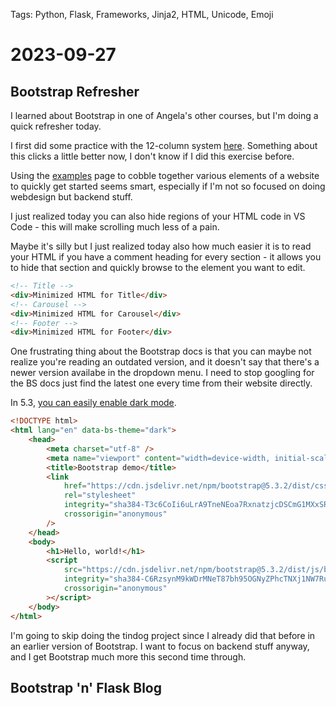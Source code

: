 Tags: Python, Flask, Frameworks, Jinja2, HTML, Unicode, Emoji

# 2023-09-27

## Bootstrap Refresher

I learned about Bootstrap in one of Angela's other courses, but I'm doing a quick refresher today.

I first did some practice with the 12-column system [here](https://appbrewery.github.io/bootstrap-layout/). Something about this clicks a little better now, I don't know if I did this exercise before.

Using the [examples](https://getbootstrap.com/docs/5.0/examples/) page to cobble together various elements of a website to quickly get started seems smart, especially if I'm not so focused on doing webdesign but backend stuff.

I just realized today you can also hide regions of your HTML code in VS Code - this will make scrolling much less of a pain.

Maybe it's silly but I just realized today also how much easier it is to read your HTML if you have a comment heading for every section - it allows you to hide that section and quickly browse to the element you want to edit.

```html
<!-- Title -->
<div>Minimized HTML for Title</div>
<!-- Carousel -->
<div>Minimized HTML for Carousel</div>
<!-- Footer -->
<div>Minimized HTML for Footer</div>
```

One frustrating thing about the Bootstrap docs is that you can maybe not realize you're reading an outdated version, and it doesn't say that there's a newer version availabe in the dropdown menu. I need to stop googling for the BS docs just find the latest one every time from their website directly.

In 5.3, [you can easily enable dark mode](https://getbootstrap.com/docs/5.3/customize/color-modes/#enable-dark-mode).

```html
<!DOCTYPE html>
<html lang="en" data-bs-theme="dark">
    <head>
        <meta charset="utf-8" />
        <meta name="viewport" content="width=device-width, initial-scale=1" />
        <title>Bootstrap demo</title>
        <link
            href="https://cdn.jsdelivr.net/npm/bootstrap@5.3.2/dist/css/bootstrap.min.css"
            rel="stylesheet"
            integrity="sha384-T3c6CoIi6uLrA9TneNEoa7RxnatzjcDSCmG1MXxSR1GAsXEV/Dwwykc2MPK8M2HN"
            crossorigin="anonymous"
        />
    </head>
    <body>
        <h1>Hello, world!</h1>
        <script
            src="https://cdn.jsdelivr.net/npm/bootstrap@5.3.2/dist/js/bootstrap.bundle.min.js"
            integrity="sha384-C6RzsynM9kWDrMNeT87bh95OGNyZPhcTNXj1NW7RuBCsyN/o0jlpcV8Qyq46cDfL"
            crossorigin="anonymous"
        ></script>
    </body>
</html>
```

I'm going to skip doing the tindog project since I already did that before in an earlier version of Bootstrap. I want to focus on backend stuff anyway, and I get Bootstrap much more this second time through.

## Bootstrap 'n' Flask Blog
